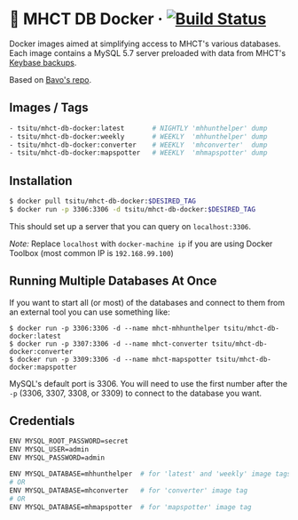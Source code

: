 # 🐳 MHCT DB Docker &middot; [![Build Status](https://img.shields.io/docker/cloud/build/tsitu/mhct-db-docker.svg)](https://hub.docker.com/r/tsitu/mhct-db-docker/builds)

Docker images aimed at simplifying access to MHCT's various databases. Each image contains a MySQL 5.7 server preloaded with data from MHCT's [Keybase backups](https://keybase.pub/devjacksmith/mh_backups/).

Based on [Bavo's repo](https://github.com/bavovanachte/jacks-tools-docker).

## Images / Tags
```bash
- tsitu/mhct-db-docker:latest       # NIGHTLY 'mhhunthelper' dump
- tsitu/mhct-db-docker:weekly       # WEEKLY  'mhhunthelper' dump
- tsitu/mhct-db-docker:converter    # WEEKLY  'mhconverter'  dump
- tsitu/mhct-db-docker:mapspotter   # WEEKLY  'mhmapspotter' dump
```

## Installation

```bash
$ docker pull tsitu/mhct-db-docker:$DESIRED_TAG
$ docker run -p 3306:3306 -d tsitu/mhct-db-docker:$DESIRED_TAG
```

This should set up a server that you can query on `localhost:3306`.

*Note:* Replace `localhost` with `docker-machine ip` if you are using Docker Toolbox (most common IP is `192.168.99.100`)

## Running Multiple Databases At Once

If you want to start all (or most) of the databases and connect to them from an external tool you can use something like:

```
$ docker run -p 3306:3306 -d --name mhct-mhhunthelper tsitu/mhct-db-docker:latest
$ docker run -p 3307:3306 -d --name mhct-converter tsitu/mhct-db-docker:converter
$ docker run -p 3309:3306 -d --name mhct-mapspotter tsitu/mhct-db-docker:mapspotter
```

MySQL's default port is 3306. You will need to use the first number after the `-p` (3306, 3307, 3308, or 3309) to connect to the database you want.

## Credentials

```bash
ENV MYSQL_ROOT_PASSWORD=secret
ENV MYSQL_USER=admin
ENV MYSQL_PASSWORD=admin

ENV MYSQL_DATABASE=mhhunthelper  # for 'latest' and 'weekly' image tags
# OR
ENV MYSQL_DATABASE=mhconverter   # for 'converter' image tag
# OR
ENV MYSQL_DATABASE=mhmapspotter  # for 'mapspotter' image tag
```
